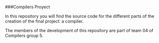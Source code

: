 ###Compilers Proyect



In this repository you will find the source code for the different parts of the creation of the final project: a compiler.

The members of the development of this repository are part of team 04 of Compilers group 5.

